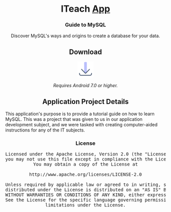 <div align="center">
<a href="https://github.com/Kawtsun/ITeach>
    <img src="./.github/assets/logo.png" alt="ITeach logo" title="ITeach Logo" width="100" border-radius="15"/>
</a>

# ITeach [App](#)

### Guide to MySQL
Discover MySQL's ways and origins to create a database for your data.


## Download

<a href="https://github.com/Kawtsun/ITeach/releases">
    <img src="./.github/assets/download.png" alt="ITeach logo" title="ITeach Logo" width="50"/>
</a>

*Requires Android 7.0 or higher.*

## Application Project Details

<div align="left">

This application\'s purpose is to provide a tutorial guide on how to learn MySQL. This was a project that was given to us in our application development subject, and we were tasked with creating computer-aided instructions for any of the IT subjects.

</div>

### License

<pre>
Licensed under the Apache License, Version 2.0 (the "License");
you may not use this file except in compliance with the License.
You may obtain a copy of the License at

http://www.apache.org/licenses/LICENSE-2.0

Unless required by applicable law or agreed to in writing, software
distributed under the License is distributed on an "AS IS" BASIS,
WITHOUT WARRANTIES OR CONDITIONS OF ANY KIND, either express or implied.
See the License for the specific language governing permissions and
limitations under the License.
</pre>

</div>
